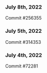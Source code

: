 ### July 8th, 2022

Commit #256355

### July 5th, 2022

Commit #314353


### July 4th, 2022

Commit #72281
